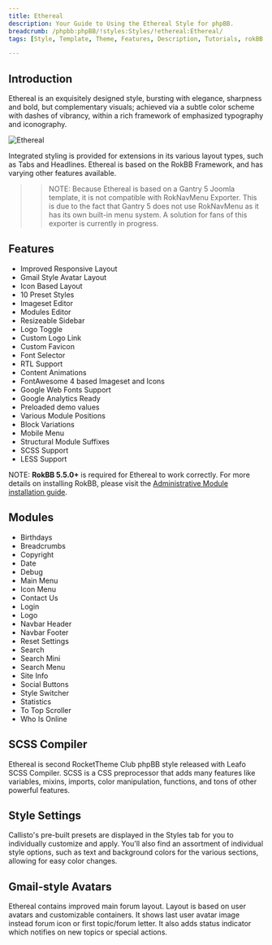 ```yaml
---
title: Ethereal
description: Your Guide to Using the Ethereal Style for phpBB.
breadcrumb: /phpbb:phpBB/!styles:Styles/!ethereal:Ethereal/
tags: [Style, Template, Theme, Features, Description, Tutorials, rokBB 5]

---
```


Introduction
-----

Ethereal is an exquisitely designed style, bursting with elegance, sharpness and bold, but complementary visuals; achieved via a subtle color scheme with dashes of vibrancy, within a rich framework of emphasized typography and iconography.

![Ethereal](ethereal.png)

Integrated styling is provided for extensions in its various layout types, such as Tabs and Headlines. Ethereal is based on the RokBB Framework, and has varying other features available.

>> NOTE: Because Ethereal is based on a Gantry 5 Joomla template, it is not compatible with RokNavMenu Exporter. This is due to the fact that Gantry 5 does not use RokNavMenu as it has its own built-in menu system. A solution for fans of this exporter is currently in progress.

Features
-----

* Improved Responsive Layout
* Gmail Style Avatar Layout
* Icon Based Layout
* 10 Preset Styles
* Imageset Editor
* Modules Editor
* Resizeable Sidebar
* Logo Toggle
* Custom Logo Link
* Custom Favicon
* Font Selector
* RTL Support
* Content Animations
* FontAwesome 4 based Imageset and Icons
* Google Web Fonts Support
* Google Analytics Ready
* Preloaded demo values
* Various Module Positions
* Block Variations
* Mobile Menu
* Structural Module Suffixes
* SCSS Support
* LESS Support 

NOTE: **RokBB 5.5.0+** is required for Ethereal to work correctly. For more details on installing RokBB, please visit the [Administrative Module installation guide](../../start/styles_31.md#installing-administrative-modules).

## Modules

* Birthdays
* Breadcrumbs
* Copyright
* Date
* Debug
* Main Menu
* Icon Menu
* Contact Us
* Login
* Logo
* Navbar Header
* Navbar Footer
* Reset Settings
* Search
* Search Mini
* Search Menu
* Site Info
* Social Buttons
* Style Switcher
* Statistics
* To Top Scroller
* Who Is Online

## SCSS Compiler

Ethereal is second RocketTheme Club phpBB style released with Leafo SCSS Compiler. SCSS is a CSS preprocessor that adds many features like variables, mixins, imports, color manipulation, functions, and tons of other powerful features.

## Style Settings

Callisto's pre-built presets are displayed in the Styles tab for you to individually customize and apply. You'll also find an assortment of individual style options, such as text and background colors for the various sections, allowing for easy color changes.

## Gmail-style Avatars

Ethereal contains improved main forum layout. Layout is based on user avatars and customizable containers. It shows last user avatar image instead forum icon or first topic/forum letter. It also adds status indicator which notifies on new topics or special actions.
